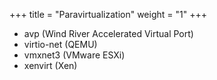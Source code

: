 +++
title = "Paravirtualization"
weight = "1"
+++

- avp (Wind River Accelerated Virtual Port)
- virtio-net (QEMU)
- vmxnet3 (VMware ESXi)
- xenvirt (Xen)
